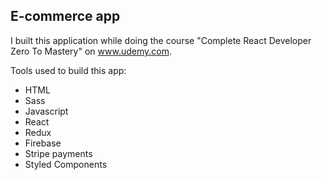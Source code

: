 
## E-commerce app
I built this application while doing the course "Complete React Developer Zero To Mastery" on www.udemy.com.

Tools used to build this app:
 * HTML
 * Sass
 * Javascript
 * React
 * Redux
 * Firebase
 * Stripe payments
 * Styled Components
